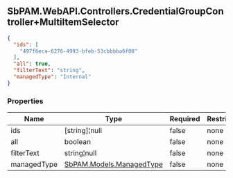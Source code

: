 
<h2 id="tocS_SbPAM.WebAPI.Controllers.CredentialGroupController+MultiItemSelector">SbPAM.WebAPI.Controllers.CredentialGroupController+MultiItemSelector</h2>

<a id="schemasbpam.webapi.controllers.credentialgroupcontroller+multiitemselector"></a>
<a id="schema_SbPAM.WebAPI.Controllers.CredentialGroupController+MultiItemSelector"></a>
<a id="tocSsbpam.webapi.controllers.credentialgroupcontroller+multiitemselector"></a>
<a id="tocssbpam.webapi.controllers.credentialgroupcontroller+multiitemselector"></a>

```json
{
  "ids": [
    "497f6eca-6276-4993-bfeb-53cbbbba6f08"
  ],
  "all": true,
  "filterText": "string",
  "managedType": "Internal"
}

```

### Properties

|Name|Type|Required|Restrictions|Description|
|---|---|---|---|---|
|ids|[string]¦null|false|none|none|
|all|boolean|false|none|none|
|filterText|string¦null|false|none|none|
|managedType|[SbPAM.Models.ManagedType](../Models/sbpam.models.managedtype.md)|false|none|none|


